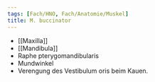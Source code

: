 ```yaml
---
tags: [Fach/HNO, Fach/Anatomie/Muskel]
title: M. buccinator
---
```

*   [[Maxilla]]
*   [[Mandibula]]
*   Raphe pterygomandibularis
*   Mundwinkel
*   Verengung des Vestibulum oris beim Kauen.